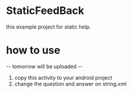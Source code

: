 # StaticFeedBack


this example project for static help.

# how to use 
-- tomorrow will be uploaded --
1. copy this activity to your android project
2. change the question and answer on string.xml
